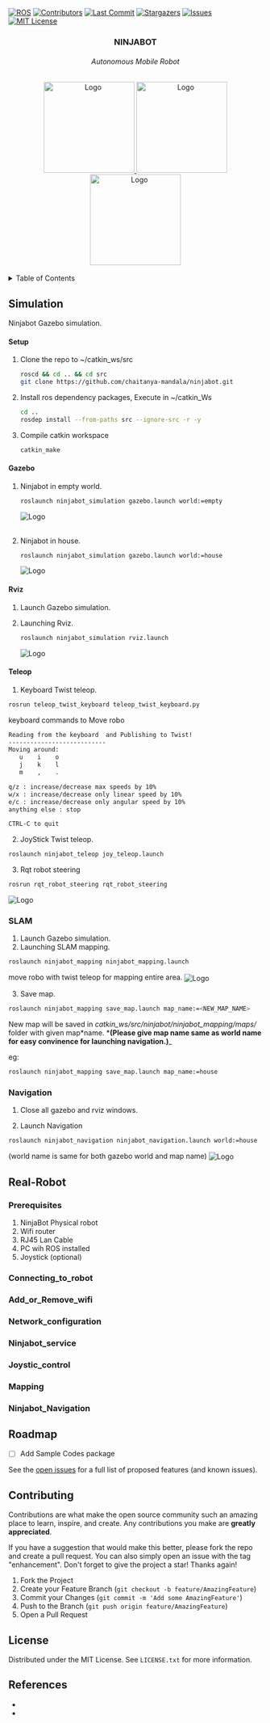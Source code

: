 <!-- PROJECT SHIELDS -->

[![ROS][ros-shield]][ros-url] [![Contributors][contributors-shield]][contributors-url] [![Last Commit][last-commit-shield]][last-commit-url] [![Stargazers][stars-shield]][stars-url] [![Issues][issues-shield]][issues-url] [![MIT License][license-shield]][license-url]

<!-- PROJECT LOGO -->

<div align="center">
<h3 align="center">NINJABOT</h3>
<h6 align="center">Autonomous Mobile Robot</h6>
 <a href="https://github.com/chaitanya-mandala/ninjabot">
    <img src="images/front.jpg" alt="Logo" height="180">
    <img src="images/back.jpg" alt="Logo" height="180">
    <img src="images/eyes.jpg" alt="Logo" height="180">
  </a>
</div>

</br>
<!-- TABLE OF CONTENTS -->
<details>
  <summary>Table of Contents</summary>
  <ol>
    <li>
      <a href="#simulation">Simulation</a>
      <ul>
        <li><a href="#setup">Setup</a></li>
        <li><a href="#gazebo">Gazebo</a></li>
        <li><a href="#rviz">Rviz</a></li>
        <li><a href="#teleop">Teleop</a></li>
        <li><a href="#slam">SLAM</a></li>
        <li><a href="#navigation">Navigation</a></li>
      </ul>
    </li>
    <li>
      <a href="#real-robot">Real Robot</a>
      <ul>
        <li><a href="#prerequisites">Prerequisites</a></li>
        <li><a href="#Connecting_to_robot">Connecting to robot</a></li>
        <li><a href="#add_or_remove_wifi">Add or remove wifi</a></li>
        <li><a href="#network_configuration">Network configuration</a></li>
        <li><a href="#ninjabot_service">Ninjabot service</a></li>
        <li><a href="#joystic_control">Joystic control</a></li>
        <li><a href="#mapping">Mapping</a></li>
        <li><a href="#ninjabot_navigation">Navigation</a></li>
      </ul>
    </li>
    <li><a href="#roadmap">Roadmap</a></li>
    <li><a href="#contributing">Contributing</a></li>
    <li><a href="#license">License</a></li>
    <li><a href="#references">References</a></li>
  </ol>
</details>

<!-- Simulation -->

## Simulation

Ninjabot Gazebo simulation.

#### Setup

1. Clone the repo to ~/catkin_ws/src
   ```sh
   roscd && cd .. && cd src
   git clone https://github.com/chaitanya-mandala/ninjabot.git
   ```
2. Install ros dependency packages, Execute in ~/catkin_Ws
   ```sh
   cd ..
   rosdep install --from-paths src --ignore-src -r -y
   ```
3. Compile catkin workspace
   ```sh
   catkin_make
   ```

#### Gazebo

1. Ninjabot in empty world.

   ```sh
   roslaunch ninjabot_simulation gazebo.launch world:=empty
   ```

      <img align="center" src="images/gazebo_empty.png" alt="Logo" >
   <br></br>

2. Ninjabot in house.
   ```sh
   roslaunch ninjabot_simulation gazebo.launch world:=house
   ```
   <img align="center" src="images/gazebo_house.png" alt="Logo" >

#### Rviz

1. Launch Gazebo simulation.

2. Launching Rviz.
   ```sh
   roslaunch ninjabot_simulation rviz.launch
   ```
   <img align="center" src="images/gazebo_rviz.png" alt="Logo" >

#### Teleop

1. Keyboard Twist teleop.

```sh
rosrun teleop_twist_keyboard teleop_twist_keyboard.py
```

keyboard commands to Move robo

```sh
Reading from the keyboard  and Publishing to Twist!
---------------------------
Moving around:
   u    i    o
   j    k    l
   m    ,    .

q/z : increase/decrease max speeds by 10%
w/x : increase/decrease only linear speed by 10%
e/c : increase/decrease only angular speed by 10%
anything else : stop

CTRL-C to quit
```

2. JoyStick Twist teleop.

```sh
roslaunch ninjabot_teleop joy_teleop.launch
```

3. Rqt robot steering

```sh
rosrun rqt_robot_steering rqt_robot_steering
```

<img align="center" src="images/rqt_robot_steering.png" alt="Logo" >
<!-- ROADMAP -->

### SLAM

1. Launch Gazebo simulation.
2. Launching SLAM mapping.

```sh
roslaunch ninjabot_mapping ninjabot_mapping.launch
```

move robo with twist teleop for mapping entire area.
<img align="center" src="images/slam.png" alt="Logo" >

3. Save map.

```sh
roslaunch ninjabot_mapping save_map.launch map_name:=<NEW_MAP_NAME>
```

New map will be saved in _catkin_ws/src/ninjabot/ninjabot_mapping/maps/_ folder with given map*name. *<b>(Please give map name same as world name for easy convinence for launching navigation.)</b>\_

eg:

```sh
roslaunch ninjabot_mapping save_map.launch map_name:=house
```

### Navigation

1. Close all gazebo and rviz windows.

2. Launch Navigation

```sh
roslaunch ninjabot_navigation ninjabot_navigation.launch world:=house
```

(world name is same for both gazebo world and map name)
<img align="center" src="images/navigation.png" alt="Logo" >

## Real-Robot

### Prerequisites

1. NinjaBot Physical robot
2. Wifi router
3. RJ45 Lan Cable
4. PC wih ROS installed
5. Joystick (optional)

### Connecting_to_robot

### Add_or_Remove_wifi

### Network_configuration

### Ninjabot_service

### Joystic_control

### Mapping

### Ninjabot_Navigation

## Roadmap

- [ ] Add Sample Codes package
<!-- - [ ] Feature 3
  - [ ] Nested Feature -->

See the [open issues](https://github.com/chaitanya-mandala/ninjabot/issues) for a full list of proposed features (and known issues).

<!-- CONTRIBUTING -->

## Contributing

Contributions are what make the open source community such an amazing place to learn, inspire, and create. Any contributions you make are **greatly appreciated**.

If you have a suggestion that would make this better, please fork the repo and create a pull request. You can also simply open an issue with the tag "enhancement".
Don't forget to give the project a star! Thanks again!

1. Fork the Project
2. Create your Feature Branch (`git checkout -b feature/AmazingFeature`)
3. Commit your Changes (`git commit -m 'Add some AmazingFeature'`)
4. Push to the Branch (`git push origin feature/AmazingFeature`)
5. Open a Pull Request

<!-- LICENSE -->

## License

Distributed under the MIT License. See `LICENSE.txt` for more information.

<!-- References -->

## References

- []()
- []()

<!-- MARKDOWN LINKS & IMAGES -->
<!-- https://www.markdownguide.org/basic-syntax/#reference-style-links -->

[contributors-shield]: https://img.shields.io/github/contributors/chaitanya-mandala/ninjabot.svg?style=for-the-badge
[contributors-url]: https://github.com/chaitanya-mandala/ninjabot/graphs/contributors
[last-commit-shield]: https://img.shields.io/github/last-commit/chaitanya-mandala/ninjabot/noetic.svg?style=for-the-badge
[last-commit-url]: https://github.com/chaitanya-mandala/ninjabot/commit/noetic
[stars-shield]: https://img.shields.io/github/stars/chaitanya-mandala/ninjabot.svg?style=for-the-badge
[stars-url]: https://github.com/chaitanya-mandala/ninjabot/stargazers
[issues-shield]: https://img.shields.io/github/issues/chaitanya-mandala/ninjabot.svg?style=for-the-badge
[issues-url]: https://github.com/chaitanya-mandala/ninjabot/issues
[license-shield]: https://img.shields.io/github/license/chaitanya-mandala/ninjabot.svg?style=for-the-badge
[license-url]: https://github.com/chaitanya-mandala/ninjabot/blob/master/LICENSE.txt
[ros-shield]: https://img.shields.io/badge/ROS-noetic-green?style=for-the-badge&logo=ros
[ros-url]: http://wiki.ros.org/noetic
[product-screenshot]: images/screenshot.png
